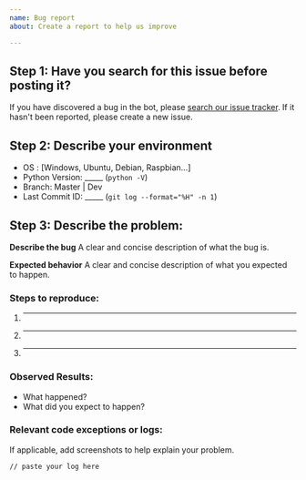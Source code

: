```yaml
---
name: Bug report
about: Create a report to help us improve

---
```


## Step 1: Have you search for this issue before posting it?

If you have discovered a bug in the bot, please [search our issue tracker](https://github.com/Drakkar-Software/Octobot/issues?q=is%3Aissue). 
If it hasn't been reported, please create a new issue.

## Step 2: Describe your environment
  * OS : [Windows, Ubuntu, Debian, Raspbian...] 
  * Python Version: _____ (`python -V`)
  * Branch: Master | Dev
  * Last Commit ID: _____ (`git log --format="%H" -n 1`)
 
## Step 3: Describe the problem:
**Describe the bug**
A clear and concise description of what the bug is.

**Expected behavior**
A clear and concise description of what you expected to happen.

### Steps to reproduce:

  1. _____
  2. _____
  3. _____
  
### Observed Results:

  * What happened?
  * What did you expect to happen?

### Relevant code exceptions or logs:
If applicable, add screenshots to help explain your problem.
 
```
// paste your log here
```
